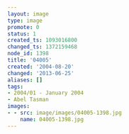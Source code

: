 ```yaml
---
layout: image
type: image
promote: 0
status: 1
created_ts: 1093016800
changed_ts: 1372159468
node_id: 1398
title: '04005'
created: '2004-08-20'
changed: '2013-06-25'
aliases: []
tags:
- 2004/01 - January 2004
- Abel Tasman
images:
- - src: image/images/04005-1398.jpg
    name: 04005-1398.jpg
---
```


